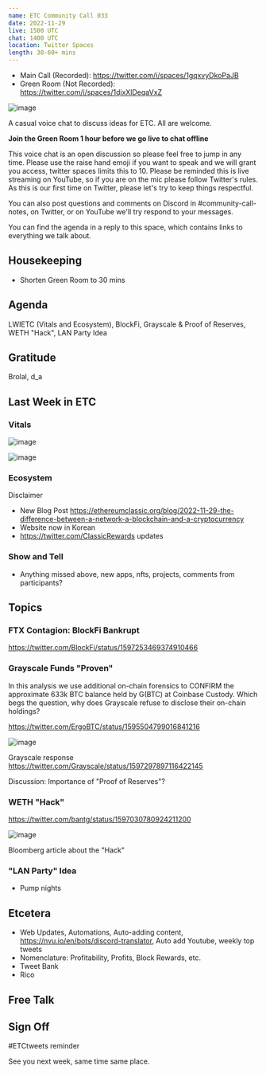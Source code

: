 ```yaml
---
name: ETC Community Call 033
date: 2022-11-29
live: 1500 UTC
chat: 1400 UTC
location: Twitter Spaces
length: 30-60+ mins
---
```


- Main Call (Recorded): https://twitter.com/i/spaces/1gqxvyDkoPaJB
- Green Room (Not Recorded): https://twitter.com/i/spaces/1djxXlDeqaVxZ

![image](https://user-images.githubusercontent.com/1696942/204507665-48945087-add4-4f40-9d73-32d155af73c5.png)

A casual voice chat to discuss ideas for ETC. All are welcome.

**Join the Green Room 1 hour before we go live to chat offline**

This voice chat is an open discussion so please feel free to jump in any time. Please use the raise hand emoji if you want to speak and we will grant you access, twitter spaces limits this to 10. Please be reminded this is live streaming on YouTube, so if you are on the mic please follow Twitter's rules. As this is our first time on Twitter, please let's try to keep things respectful.

You can also post questions and comments on Discord in #community-call-notes, on Twitter, or on YouTube we'll try respond to your messages.

You can find the agenda in a reply to this space, which contains links to everything we talk about.

## Housekeeping

- Shorten Green Room to 30 mins

## Agenda

LWIETC (Vitals and Ecosystem), BlockFi, Grayscale & Proof of Reserves, WETH "Hack", LAN Party Idea

## Gratitude

Brolal, d_a

## Last Week in ETC

### Vitals

![image](https://user-images.githubusercontent.com/1696942/204541920-ce683796-fcd0-4d3f-b24b-ada61549651f.png)

![image](https://user-images.githubusercontent.com/1696942/204542615-ae7d1c78-16d0-4d80-872e-1da49d1ee0d6.png)

### Ecosystem

Disclaimer

- New Blog Post https://ethereumclassic.org/blog/2022-11-29-the-difference-between-a-network-a-blockchain-and-a-cryptocurrency
- Website now in Korean
- https://twitter.com/ClassicRewards updates

### Show and Tell

- Anything missed above, new apps, nfts, projects, comments from participants?

## Topics

### FTX Contagion: BlockFi Bankrupt

https://twitter.com/BlockFi/status/1597253469374910466

### Grayscale Funds "Proven"

In this analysis we use additional on-chain forensics to CONFIRM the approximate 633k BTC balance held by G(BTC) at Coinbase Custody.
Which begs the question, why does Grayscale refuse to disclose their on-chain holdings?

https://twitter.com/ErgoBTC/status/1595504799016841216

![image](https://user-images.githubusercontent.com/1696942/204543189-f09f0654-e864-4b65-9d5e-f2cca910ad9f.png)

Grayscale response https://twitter.com/Grayscale/status/1597297897116422145

Discussion: Importance of "Proof of Reserves"? 

### WETH "Hack"

https://twitter.com/bantg/status/1597030780924211200

![image](https://user-images.githubusercontent.com/1696942/204543211-0c7b9305-b581-4a60-8033-ee32b6b8a749.png)

Bloomberg article about the "Hack"

### "LAN Party" Idea

- Pump nights

## Etcetera

- Web Updates, Automations, Auto-adding content, https://nvu.io/en/bots/discord-translator, Auto add Youtube, weekly top tweets
- Nomenclature: Profitability, Profits, Block Rewards, etc.
- Tweet Bank
- Rico

## Free Talk

## Sign Off

#ETCtweets reminder

See you next week, same time same place.
